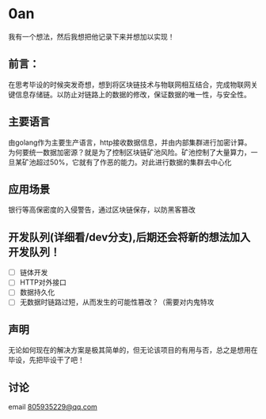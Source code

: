 # 0an
我有一个想法，然后我想把他记录下来并想加以实现！

## 前言：
在思考毕设的时候突发奇想，想到将区块链技术与物联网相互结合，完成物联网关键信息存储链。以防止对链路上的数据的修改，保证数据的唯一性，与安全性。


## 主要语言
由golang作为主要生产语言，http接收数据信息，并由内部集群进行加密计算。为何要统一数据加密源？就是为了控制区块链矿池风险。矿池控制了大量算力，一旦某矿池超过50%，它就有了作恶的能力。对此进行数据的集群去中心化


## 应用场景
银行等高保密度的入侵警告，通过区块链保存，以防黑客篡改

## 开发队列(详细看/dev分支),后期还会将新的想法加入开发队列！
- [ ] 链体开发
- [ ] HTTP对外接口
- [ ] 数据持久化
- [ ] 无数据时链路过短，从而发生的可能性篡改？（需要对内鬼特攻

## 声明
无论如何现在的解决方案是极其简单的，但无论该项目的有用与否，总之是想用在毕设，先把毕设干了吧！

## 讨论
email 805935229@qq.com
